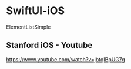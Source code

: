 # SwiftUI-iOS

ElementListSimple

<h2>Stanford iOS - Youtube</h2>

https://www.youtube.com/watch?v=jbtqIBpUG7g
